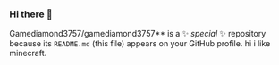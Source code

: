### Hi there 👋

Gamediamond3757/gamediamond3757** is a ✨ _special_ ✨ repository because its `README.md` (this file) appears on your GitHub profile.
hi i like minecraft.
